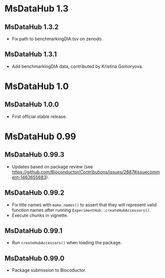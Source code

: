 # MsDataHub 1.3

## MsDataHub 1.3.2

- Fix path to benchmarkingDIA.tsv on zenodo.

## MsDataHub 1.3.1

- Add benchmarkingDIA data, contributed by Kristina Gomoryova.

# MsDataHub 1.0

## MsDataHub 1.0.0

- First official stable release.

# MsDataHub 0.99

## MsDataHub 0.99.3

- Updates based on package review (see
  https://github.com/Bioconductor/Contributions/issues/2887#issuecomment-1463655683).

## MsDataHub 0.99.2

- Fix title names with `make.names()` to assert that they will
  represent valid function names after running
  `ExperimentHub::createHubAccessors()`.
- Execute chunks in vignette.

## MsDataHub 0.99.1

- Run `createHubAccessors()` when loading the package.

## MsDataHub 0.99.0

- Package submission to Biocoductor.
